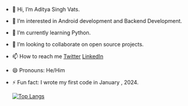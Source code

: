 - 👋 Hi, I’m Aditya Singh Vats.
- 👀 I’m interested in Android development and Backend Development.
- 🌱 I’m currently learning Python.
- 💞️ I’m looking to collaborate on open source projects.
- 📫 How to reach me [Twitter](https://x.com/Aditya11975137?t=t7-JItAySGYYjywiB_rlQQ&s=09) [LinkedIn](http://www.linkedin.com/in/aditya-kumar-6882b2308)
- 😄 Pronouns: He/Him
- ⚡ Fun fact: I wrote my first code in January , 2024.

  
  [![Top Langs](https://github-readme-stats.vercel.app/api/top-langs/?username=Adityasinghvats&layout=compact&theme=vision-friendly-dark)](https://github.com/anuraghazra/github-readme-stats)

<!---
Adityasinghvats/Adityasinghvats is a ✨ special ✨ repository because its `README.md` (this file) appears on your GitHub profile.
You can click the Preview link to take a look at your changes.
--->
